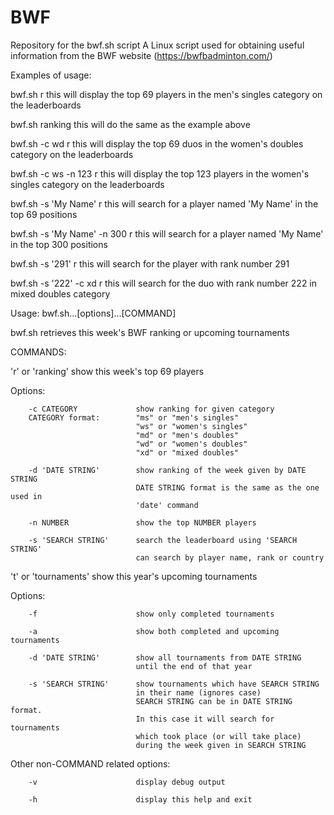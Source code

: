 # BWF
Repository for the bwf.sh script
A Linux script used for obtaining useful information from the BWF website (https://bwfbadminton.com/)

Examples of usage:

bwf.sh r                        this will display the top 69 players in the men's singles category on the leaderboards

bwf.sh ranking                  this will do the same as the example above

bwf.sh -c wd r                  this will display the top 69 duos in the women's doubles category on the leaderboards

bwf.sh -c ws -n 123 r           this will display the top 123 players in the women's singles category on the leaderboards

bwf.sh -s 'My Name' r           this will search for a player named 'My Name' in the top 69 positions

bwf.sh -s 'My Name' -n 300 r    this will search for a player named 'My Name' in the top 300 positions

bwf.sh -s '291' r               this will search for the player with rank number 291

bwf.sh -s '222' -c xd r         this will search for the duo with rank number 222 in mixed doubles category

Usage: bwf.sh...[options]...[COMMAND]

bwf.sh retrieves this week's BWF ranking or upcoming tournaments

COMMANDS:

'r' or 'ranking'        show this week's top 69 players

Options:

        -c CATEGORY             show ranking for given category
        CATEGORY format:        "ms" or "men's singles"
                                "ws" or "women's singles"
                                "md" or "men's doubles"
                                "wd" or "women's doubles"
                                "xd" or "mixed doubles"

        -d 'DATE STRING'        show ranking of the week given by DATE STRING
                                DATE STRING format is the same as the one used in
                                'date' command

        -n NUMBER               show the top NUMBER players

        -s 'SEARCH STRING'      search the leaderboard using 'SEARCH STRING'
                                can search by player name, rank or country

't' or 'tournaments'    show this year's upcoming tournaments

Options:

        -f                      show only completed tournaments

        -a                      show both completed and upcoming tournaments

        -d 'DATE STRING'        show all tournaments from DATE STRING
                                until the end of that year

        -s 'SEARCH STRING'      show tournaments which have SEARCH STRING
                                in their name (ignores case)
                                SEARCH STRING can be in DATE STRING format.
                                In this case it will search for tournaments
                                which took place (or will take place)
                                during the week given in SEARCH STRING
Other non-COMMAND related options:

        -v                      display debug output

        -h                      display this help and exit
